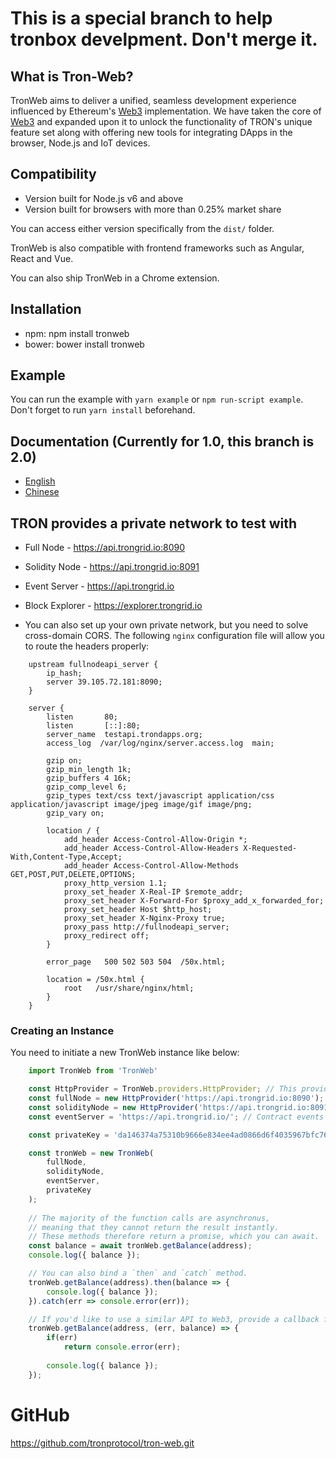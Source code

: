 
# This is a special branch to help tronbox develpment. Don't merge it.

## What is Tron-Web?

TronWeb aims to deliver a unified, seamless development experience influenced by Ethereum's [Web3](https://github.com/ethereum/web3.js/) implementation. We have taken the core of [Web3](https://github.com/ethereum/web3.js/) and expanded upon it to unlock the functionality of TRON's unique feature set along with offering new tools for integrating DApps in the browser, Node.js and IoT devices.

## Compatibility
- Version built for Node.js v6 and above
- Version built for browsers with more than 0.25% market share

You can access either version specifically from the `dist/` folder.

TronWeb is also compatible with frontend frameworks such as Angular, React and Vue.

You can also ship TronWeb in a Chrome extension.

## Installation

* npm: npm install tronweb
* bower: bower install tronweb

## Example
You can run the example with `yarn example` or `npm run-script example`. Don't forget to run `yarn install` beforehand.

## Documentation (Currently for 1.0, this branch is 2.0)
* [English](http://doc.tron.network/en)
* [Chinese](http://doc.tron.network/)

## TRON provides a private network to test with
* Full Node - https://api.trongrid.io:8090
* Solidity Node - https://api.trongrid.io:8091
* Event Server - https://api.trongrid.io
* Block Explorer - https://explorer.trongrid.io

* You can also set up your own private network, but you need to solve cross-domain CORS. The following `nginx` configuration file will allow you to route the headers properly:

```
    upstream fullnodeapi_server {
        ip_hash;
        server 39.105.72.181:8090;
    }

    server {
        listen       80;
        listen       [::]:80;
        server_name  testapi.trondapps.org;
        access_log  /var/log/nginx/server.access.log  main;

        gzip on;
        gzip_min_length 1k;
        gzip_buffers 4 16k;
        gzip_comp_level 6;
        gzip_types text/css text/javascript application/css application/javascript image/jpeg image/gif image/png;
        gzip_vary on;

        location / {
            add_header Access-Control-Allow-Origin *;
            add_header Access-Control-Allow-Headers X-Requested-With,Content-Type,Accept;
            add_header Access-Control-Allow-Methods GET,POST,PUT,DELETE,OPTIONS;
            proxy_http_version 1.1;
            proxy_set_header X-Real-IP $remote_addr;
            proxy_set_header X-Forward-For $proxy_add_x_forwarded_for;
            proxy_set_header Host $http_host;
            proxy_set_header X-Nginx-Proxy true;
            proxy_pass http://fullnodeapi_server;
            proxy_redirect off;
        }
        
        error_page   500 502 503 504  /50x.html;

        location = /50x.html {
            root   /usr/share/nginx/html;
        }
    }
```

### Creating an Instance

You need to initiate a new TronWeb instance like below:

```js
    import TronWeb from 'TronWeb'

    const HttpProvider = TronWeb.providers.HttpProvider; // This provider is optional, you can just use a url for the nodes instead
    const fullNode = new HttpProvider('https://api.trongrid.io:8090'); // Full node http endpoint
    const solidityNode = new HttpProvider('https://api.trongrid.io:8091'); // Solidity node http endpoint
    const eventServer = 'https://api.trongrid.io/'; // Contract events http endpoint

    const privateKey = 'da146374a75310b9666e834ee4ad0866d6f4035967bfc76217c5a495fff9f0d0';

    const tronWeb = new TronWeb(
        fullNode,
        solidityNode,
        eventServer,
        privateKey
    );
        
    // The majority of the function calls are asynchronus, 
    // meaning that they cannot return the result instantly.
    // These methods therefore return a promise, which you can await.
    const balance = await tronWeb.getBalance(address);
    console.log({ balance });

    // You can also bind a `then` and `catch` method.
    tronWeb.getBalance(address).then(balance => {
        console.log({ balance });
    }).catch(err => console.error(err));

    // If you'd like to use a similar API to Web3, provide a callback function.
    tronWeb.getBalance(address, (err, balance) => {
        if(err)
            return console.error(err);
        
        console.log({ balance });
    });
```

# GitHub
https://github.com/tronprotocol/tron-web.git

